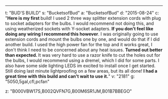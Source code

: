 ---
t: "BUD'S BUILD"
s: "BucketsofBud"
a: "BucketsofBud"
d: "2015-08-24"
c: "<strong>Here is my first </strong>build! I used 2 three way splitter extension cords with plug to socket adapters for the bulbs. I would recommend not doing this, and using weatherized sockets with Y-socket adapters.<strong> If you don't feel like doing any wiring I recommend this however</strong>. I was originally going to use extension cords and mount the bulbs one by one, and would do that if I did another build. I used the high power fan for the top and it works great, I don't think I need to be concerned about any heat issues. <strong>Turned out better than expected. </strong>It was very hard to use a razor knife to cut the holes out for the bulbs, I would recommend using a dremel, which I did for some parts. I also have some side lighting LEDS im excited to install once I get started. Still doing last minute lightproofing on a few areas, but its all done! <strong>I had a great time with this build and can't wait to use it.</strong>"
v: "2181"
g: "5050,5gal,cfl,pcfan"

z: "B000VBW17S,B002QVFN7G,B00M6SR1JM,B01B7BBEGO"
